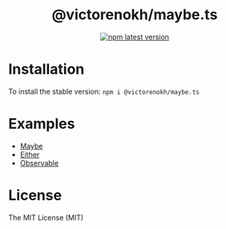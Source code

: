 <div align="center">
    <p align="center">
    <h1>@victorenokh/maybe.ts</h1>
    <a href="https://www.npmjs.com/package/@victorenokh/maybe.ts">
        <img alt="npm latest version" src="https://img.shields.io/npm/v/@victorenokh/maybe.ts/latest.svg">
    </a>
</div>

# Installation
To install the stable version:
`npm i @victorenokh/maybe.ts`

# Examples
- [Maybe](https://maybets.duckdns.org/examples/maybe.html)
- [Either](https://maybets.duckdns.org/examples/either.html)
- [Observable](https://maybets.duckdns.org/examples/observable.html)

# License
The MIT License (MIT)

